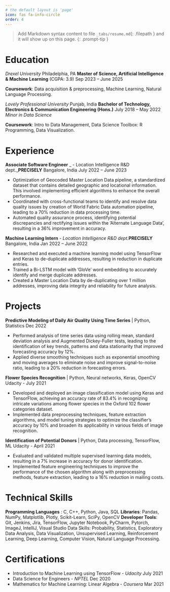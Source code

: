 ```yaml
---
# the default layout is 'page'
icon: fas fa-info-circle
order: 4
---
```


> Add Markdown syntax content to file `_tabs/resume.md`{: .filepath } and it will show up on this page.
{: .prompt-tip }

# Education

_Drexel University_ Philadelphia, PA **Master of Science, Artificial Intelligence & Machine Learning** (CGPA: 3.9) Sep 2023 – June 2025

**Coursework**: Data acquisition & preprocessing, Machine Learning, Natural Language Processing.

_Lovely Professional University_ Punjab, India **Bachelor of Technology, Electronics & Communication Engineering (Hons.)** July 2018 – May 2022 _Minor in Data Science_

**Coursework**: Intro to Data Management, Data Science Toolbox: R Programming, Data Visualization.

# Experience

**Associate Software Engineer** _ - Location Intelligence R&D dept._**PRECISELY** Bangalore, India July 2022 – June 2023 
- Optimization of Geocoded Master Location Data pipeline, a standardized dataset that contains detailed geographic and locational information. This involved implementing efficient algorithms to enhance the overall performance.
- Coordinated with cross-functional teams to identify and resolve data quality issues by creation of World Fabric Data automation pipeline, leading to a 70% reduction in data processing time.
- Automated quality assurance process, identifying potential discrepancies and rectifying issues within the ’Alternate Language Data’, resulting in a 36% improvement in accuracy.

**Machine Learning Intern** _- Location Intelligence R&D dept._**PRECISELY** Bangalore, India Jan 2022 – June 2022 
- Researched and executed a machine learning model using TensorFlow and Keras to de-duplicate addresses, resulting in reduction in duplicate entries.
- Trained a Bi-LSTM model with ’GloVe’ word embedding to accurately identify and merge duplicate addresses.
- Created a Master Location Data by de-duplicating over 1 million addresses, improving data integrity and reliability
for future analysis.

# Projects
**Predictive Modeling of Daily Air Quality Using Time Series** | Python, Statistics Dec 2022
- Performed analysis of time series data using rolling mean, standard deviation analysis and Augmented Dickey-Fuller tests, leading to the identification of key trends, patterns and data stationarity that improved
forecasting accuracy by 12%.
- Applied diverse smoothing techniques such as exponential smoothing and moving averages to eliminate noise and
improve signal-to-noise ratio, leading to a 20% reduction in forecasting errors.

**Flower Species Recognition** | Python, Neural networks, Keras, OpenCV Udacity - July 2021
- Developed and deployed an image classification model using Keras and TensorFlow, achieving an accuracy rate of 83.4% in recognizing intricate variations among flower species in the Oxford 102 flower categories dataset.
- Implemented data preprocessing techniques, feature extraction algorithms, and model tuning strategies to optimize the classifier’s accuracy by 10% and broaden its applicability in various fields of image recognition.

**Identification of Potential Donors** | Python, Data processing, TensorFlow, ML Udacity - April 2021
- Evaluated and validated multiple supervised learning data models, resulting in a 7% increase in accuracy for donor identification.
- Implemented feature engineering techniques to improve the performance of the chosen algorithm along with preprocessing methods, feature extraction, leading to a 16% reduction in mailing costs.

# Technical Skills
**Programming Languages** : C, C++, Python, Java, SQL
**Libraries**: Pandas, NumPy, Matplotlib, Plotly, Scikit-Learn, SciPy, OpenCV
**Developer Tools**: Git, Jenkins, Jira, TensorFlow, Jupyter Notebook, PyCharm, Pytorch, ImageJ, IntelliJ, Visual Studio Data Skills: Probability, Statistics, Exploratory Data Analysis, Data Visualization, Unsupervised Learning, Reinforcement Learning, Deep Learning, Computer Vision, Natural Language Processing.

# Certifications
- Introduction to Machine Learning using TensorFlow - _Udacity_ July 2021
- Data Science for Engineers - _NPTEL_ Dec 2020
- Mathematics for Machine Learning: Linear Algebra - _Coursera_ Mar 2021
  